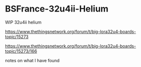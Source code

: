 # BSFrance-32u4ii-Helium
WIP 32u4ii helium


https://www.thethingsnetwork.org/forum/t/big-lora32u4-boards-topic/15273

https://www.thethingsnetwork.org/forum/t/big-lora32u4-boards-topic/15273/166

notes on what I have found


